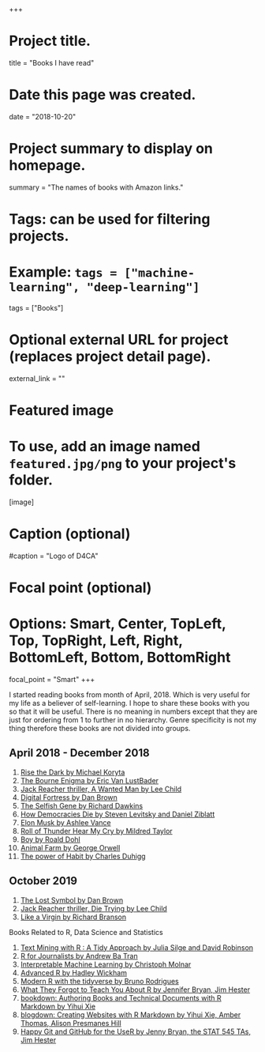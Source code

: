+++
# Project title.
title = "Books I have read"

# Date this page was created.
date = "2018-10-20"

# Project summary to display on homepage.
summary = "The names of books with Amazon links."

# Tags: can be used for filtering projects.
# Example: `tags = ["machine-learning", "deep-learning"]`
tags = ["Books"]

# Optional external URL for project (replaces project detail page).
external_link = ""

# Featured image
# To use, add an image named `featured.jpg/png` to your project's folder. 
[image]
  # Caption (optional)
  #caption = "Logo of D4CA"
  
  # Focal point (optional)
  # Options: Smart, Center, TopLeft, Top, TopRight, Left, Right, BottomLeft, Bottom, BottomRight
  focal_point = "Smart"
+++

I started reading books from month of April, 2018. Which is very useful for my life as a believer of 
self-learning. I hope to share these books with you so that it will be useful. There is no meaning in 
numbers except that they are just for ordering from 1 to further in no hierarchy. Genre specificity
is not my thing therefore these books are not divided into groups. 

## April 2018 - December 2018

1. [Rise the Dark by Michael Koryta](https://www.amazon.com/gp/product/0316293865/ref=dbs_a_def_rwt_hsch_vapi_taft_p1_i1)
2. [The Bourne Enigma by Eric Van LustBader](https://www.amazon.com/Robert-Ludlums-Bourne-Enigma-Jason/dp/1455597953)
3. [Jack Reacher thriller, A Wanted Man by Lee Child](https://www.amazon.com/gp/product/0440246318/ref=dbs_a_def_rwt_bibl_vppi_i26)
4. [Digital Fortress by Dan Brown](https://www.amazon.com/gp/product/0739441671/ref=dbs_a_def_rwt_hsch_vapi_thcv_p1_i9)
5. [The Selfish Gene by Richard Dawkins](https://www.amazon.com/gp/product/0198788606/ref=dbs_a_def_rwt_bibl_vppi_i0)
6. [How Democracies Die by Steven Levitsky and Daniel Ziblatt](https://www.amazon.com/gp/product/1524762938/ref=dbs_a_def_rwt_bibl_vppi_i0)
7. [Elon Musk by Ashlee Vance](https://www.amazon.com/gp/product/0062301233/ref=dbs_a_def_rwt_bibl_vppi_i0)
8. [Roll of Thunder Hear My Cry by Mildred Taylor](https://www.amazon.com/gp/product/0142401129/ref=dbs_a_def_rwt_bibl_vppi_i0)
9. [Boy by Roald Dohl](https://www.amazon.com/gp/product/014241381X/ref=dbs_a_def_rwt_hsch_vapi_tpbk_p1_i10)
10. [Animal Farm by George Orwell](https://www.amazon.com/gp/product/0451526341/ref=dbs_a_def_rwt_hsch_vapi_tpbk_p1_i1)
11. [The power of Habit by Charles Duhigg](https://www.amazon.com/gp/product/081298160X/ref=dbs_a_def_rwt_bibl_vppi_i0)

## October 2019 

1. [The Lost Symbol by Dan Brown](https://www.amazon.com/Lost-Symbol-Robert-Langdon/dp/0307950689/ref=tmm_pap_swatch_0?_encoding=UTF8&qid=&sr=)
2. [Jack Reacher thriller, Die Trying by Lee Child ](https://www.amazon.com/Die-Trying-Lee-Child/dp/0857500058/ref=tmm_pap_swatch_0?_encoding=UTF8&qid=&sr=)
3. [Like a Virgin by Richard Branson](https://www.amazon.com/Like-Virgin-Secrets-Business-School/dp/1591845688/ref=sr_1_1?crid=2B5WHCF9D6HGQ&keywords=like+a+virgin+richard+branson&qid=1571767270&s=books&sprefix=Like+a+virgin+richard%2Cstripbooks-intl-ship%2C349&sr=1-1)

Books Related to R, Data Science and Statistics

1. [Text Mining with R : A Tidy Approach by Julia Silge and David Robinson](https://www.tidytextmining.com/)
2. [R for Journalists by Andrew Ba Tran](http://learn.r-journalism.com/en/)
3. [Interpretable Machine Learning by Christoph Molnar](https://christophm.github.io/interpretable-ml-book/)
4. [Advanced R by Hadley Wickham](https://adv-r.hadley.nz/)
5. [Modern R with the tidyverse by Bruno Rodrigues](https://b-rodrigues.github.io/modern_R/)
6. [What They Forgot to Teach You About R by Jennifer Bryan, Jim Hester](https://whattheyforgot.org/)
7. [bookdown: Authoring Books and Technical Documents with R Markdown by Yihui Xie](https://bookdown.org/yihui/bookdown/)
8. [blogdown: Creating Websites with R Markdown by Yihui Xie, Amber Thomas, Alison Presmanes Hill](https://bookdown.org/yihui/blogdown/)
9. [Happy Git and GitHub for the UseR by Jenny Bryan, the STAT 545 TAs, Jim Hester](https://happygitwithr.com/)